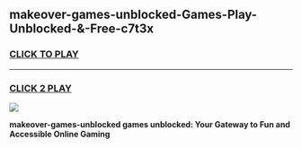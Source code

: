 
## makeover-games-unblocked-Games-Play-Unblocked-&-Free-c7t3x
<h3>
<a href="https://premium76.site?title=makeover-games-unblocked&ref=24A">CLICK TO PLAY</a></h3>
<hr>

<h3>
<a href="https://premium76.site?title=makeover-games-unblocked&ref=24A">CLICK 2 PLAY</a>
  
</h3>

<a href="https://premium76.site?title=makeover-games-unblocked&ref=24A"><img src="https://clearcache.store/games.png"></a>


**makeover-games-unblocked games unblocked: Your Gateway to Fun and Accessible Online Gaming**
